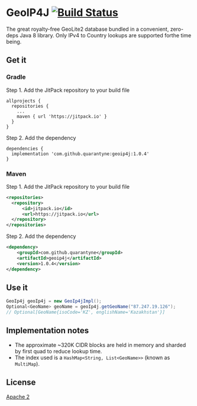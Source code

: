 # GeoIP4J [![Build Status](https://travis-ci.org/quarantyne/geoip4j.svg?branch=master)](https://travis-ci.org/quarantyne/geoip4j)
The great royalty-free GeoLite2 database bundled in a convenient, zero-deps Java 8 library.
Only IPv4 to Country lookups are supported forthe time being.

## Get it
### Gradle
Step 1. Add the JitPack repository to your build file 
```
allprojects {
  repositories {
    ...
    maven { url 'https://jitpack.io' }
  }
}
```

Step 2. Add the dependency
```
dependencies {
  implementation 'com.github.quarantyne:geoip4j:1.0.4'
}
```

### Maven
Step 1. Add the JitPack repository to your build file
```xml
<repositories>
  <repository>
      <id>jitpack.io</id>
      <url>https://jitpack.io</url>
  </repository>
</repositories>
```

Step 2. Add the dependency
```xml
<dependency>
    <groupId>com.github.quarantyne</groupId>
    <artifactId>geoip4j</artifactId>
    <version>1.0.4</version>
</dependency>
```

## Use it
```java
GeoIp4j geoIp4j = new GeoIp4jImpl();
Optional<GeoName> geoName = geoIp4j.getGeoName("87.247.19.126");
// Optional[GeoName{isoCode='KZ', englishName='Kazakhstan'}]
```

## Implementation notes
 - The approximate ~320K CIDR blocks are held in memory and sharded by first quad to reduce lookup time. 
 - The index used is a `HashMap<String, List<GeoName>>` (known as `MultiMap`).

## License
[Apache 2](https://github.com/quarantyne/geoip4j/blob/master/LICENSE)
